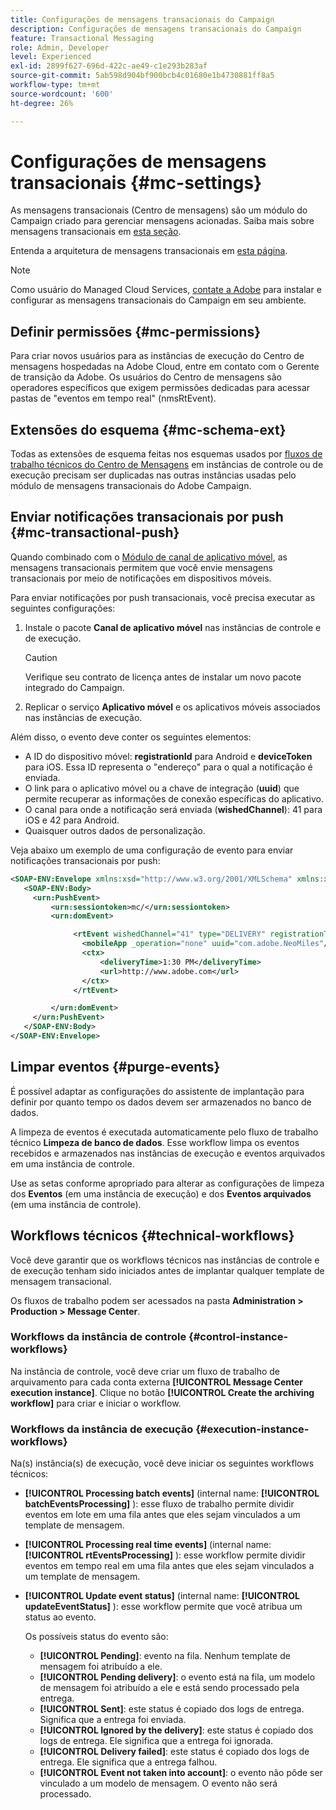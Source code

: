 ```yaml
---
title: Configurações de mensagens transacionais do Campaign
description: Configurações de mensagens transacionais do Campaign
feature: Transactional Messaging
role: Admin, Developer
level: Experienced
exl-id: 2899f627-696d-422c-ae49-c1e293b283af
source-git-commit: 5ab598d904bf900bcb4c01680e1b4730881ff8a5
workflow-type: tm+mt
source-wordcount: '600'
ht-degree: 26%

---
```


# Configurações de mensagens transacionais {#mc-settings}

As mensagens transacionais (Centro de mensagens) são um módulo do Campaign criado para gerenciar mensagens acionadas. Saiba mais sobre mensagens transacionais em [esta seção](../send/transactional.md).

Entenda a arquitetura de mensagens transacionais em [esta página](../architecture/architecture.md#transac-msg-archi).


>[!NOTE]
>
>Como usuário do Managed Cloud Services, [contate a Adobe](../start/campaign-faq.md#support) para instalar e configurar as mensagens transacionais do Campaign em seu ambiente.

## Definir permissões {#mc-permissions}

Para criar novos usuários para as instâncias de execução do Centro de mensagens hospedadas na Adobe Cloud, entre em contato com o Gerente de transição da Adobe. Os usuários do Centro de mensagens são operadores específicos que exigem permissões dedicadas para acessar pastas de &quot;eventos em tempo real&quot; (nmsRtEvent).

## Extensões do esquema  {#mc-schema-ext}

Todas as extensões de esquema feitas nos esquemas usados por [fluxos de trabalho técnicos do Centro de Mensagens](#technical-workflows) em instâncias de controle ou de execução precisam ser duplicadas nas outras instâncias usadas pelo módulo de mensagens transacionais do Adobe Campaign.

## Enviar notificações transacionais por push {#mc-transactional-push}

Quando combinado com o [Módulo de canal de aplicativo móvel](../send/push.md), as mensagens transacionais permitem que você envie mensagens transacionais por meio de notificações em dispositivos móveis.

Para enviar notificações por push transacionais, você precisa executar as seguintes configurações:

1. Instale o pacote **Canal de aplicativo móvel** nas instâncias de controle e de execução.

   >[!CAUTION]
   >
   >Verifique seu contrato de licença antes de instalar um novo pacote integrado do Campaign.

1. Replicar o serviço **Aplicativo móvel** e os aplicativos móveis associados nas instâncias de execução.

Além disso, o evento deve conter os seguintes elementos:

* A ID do dispositivo móvel: **registrationId** para Android e **deviceToken** para iOS. Essa ID representa o &quot;endereço&quot; para o qual a notificação é enviada.
* O link para o aplicativo móvel ou a chave de integração (**uuid**) que permite recuperar as informações de conexão específicas do aplicativo.
* O canal para onde a notificação será enviada (**wishedChannel**): 41 para iOS e 42 para Android.
* Quaisquer outros dados de personalização.

Veja abaixo um exemplo de uma configuração de evento para enviar notificações transacionais por push:

```xml
<SOAP-ENV:Envelope xmlns:xsd="http://www.w3.org/2001/XMLSchema" xmlns:xsi="http://www.w3.org/2001/XMLSchema-instance" xmlns:SOAP-ENV="http://schemas.xmlsoap.org/soap/envelope/">
   <SOAP-ENV:Body>
     <urn:PushEvent>
         <urn:sessiontoken>mc/</urn:sessiontoken>
         <urn:domEvent>

              <rtEvent wishedChannel="41" type="DELIVERY" registrationToken="2cefnefzef758398493srefzefkzq483974">
                <mobileApp _operation="none" uuid="com.adobe.NeoMiles"/>
                <ctx>
                    <deliveryTime>1:30 PM</deliveryTime>
                    <url>http://www.adobe.com</url>
                </ctx>
              </rtEvent>

         </urn:domEvent>
     </urn:PushEvent>           
   </SOAP-ENV:Body>
</SOAP-ENV:Envelope>
```

## Limpar eventos {#purge-events}

É possível adaptar as configurações do assistente de implantação para definir por quanto tempo os dados devem ser armazenados no banco de dados.

A limpeza de eventos é executada automaticamente pelo fluxo de trabalho técnico **Limpeza de banco de dados**. Esse workflow limpa os eventos recebidos e armazenados nas instâncias de execução e eventos arquivados em uma instância de controle.

Use as setas conforme apropriado para alterar as configurações de limpeza dos **Eventos** (em uma instância de execução) e dos **Eventos arquivados** (em uma instância de controle).


## Workflows técnicos {#technical-workflows}

Você deve garantir que os workflows técnicos nas instâncias de controle e de execução tenham sido iniciados antes de implantar qualquer template de mensagem transacional.

Os fluxos de trabalho podem ser acessados na pasta **Administration > Production > Message Center**.

### Workflows da instância de controle {#control-instance-workflows}

Na instância de controle, você deve criar um fluxo de trabalho de arquivamento para cada conta externa **[!UICONTROL Message Center execution instance]**. Clique no botão **[!UICONTROL Create the archiving workflow]** para criar e iniciar o workflow.

### Workflows da instância de execução {#execution-instance-workflows}

Na(s) instância(s) de execução, você deve iniciar os seguintes workflows técnicos:

* **[!UICONTROL Processing batch events]** (internal name: **[!UICONTROL batchEventsProcessing]** ): esse fluxo de trabalho permite dividir eventos em lote em uma fila antes que eles sejam vinculados a um template de mensagem.
* **[!UICONTROL Processing real time events]** (internal name: **[!UICONTROL rtEventsProcessing]** ): esse workflow permite dividir eventos em tempo real em uma fila antes que eles sejam vinculados a um template de mensagem.
* **[!UICONTROL Update event status]** (internal name: **[!UICONTROL updateEventStatus]** ): esse workflow permite que você atribua um status ao evento.

  Os possíveis status do evento são:

   * **[!UICONTROL Pending]**: evento na fila. Nenhum template de mensagem foi atribuído a ele.
   * **[!UICONTROL Pending delivery]**: o evento está na fila, um modelo de mensagem foi atribuído a ele e está sendo processado pela entrega.
   * **[!UICONTROL Sent]**: este status é copiado dos logs de entrega. Significa que a entrega foi enviada.
   * **[!UICONTROL Ignored by the delivery]**: este status é copiado dos logs de entrega. Ele significa que a entrega foi ignorada.
   * **[!UICONTROL Delivery failed]**: este status é copiado dos logs de entrega. Ele significa que a entrega falhou.
   * **[!UICONTROL Event not taken into account]**: o evento não pôde ser vinculado a um modelo de mensagem. O evento não será processado.
